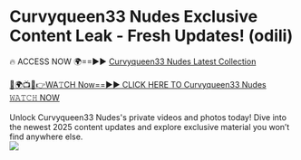 # Curvyqueen33 Nudes Exclusive Content Leak - Fresh Updates! (odili)

🔥 ACCESS NOW 🌍==►► <a href="https://tinyurl.com/yc657z5k" rel="nofollow">Curvyqueen33 Nudes Latest Collection</a>
<br><br>
[🔴🌍📺📱👉WA𝚃CH Now==►► CLICK HERE TO Curvyqueen33 Nudes 𝚆𝙰𝚃𝙲𝙷 NOW](https://tinyurl.com/yc657z5k)
<br><br>
Unlock Curvyqueen33 Nudes's private videos and photos today! Dive into the newest 2025 content updates and explore exclusive material you won’t find anywhere else.
<br>
<a href="https://tinyurl.com/yc657z5k" rel="nofollow" data-target="animated-image.originalLink"><img src="https://camo.githubusercontent.com/8a4f000d20f83aca3bf7ec5f350d767afa0574a8a352519fd8cfa583a6f93a33/68747470733a2f2f692e696d6775722e636f6d2f644a486b345a712e676966" data-canonical-src="https://i.imgur.com/dJHk4Zq.gif" style="max-width: 100%; display: inline-block;" data-target="animated-image.originalImage"></a>
<br>

